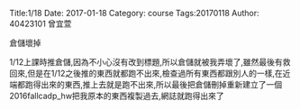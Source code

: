 Title:1/18 
Date: 2017-01-18
Category: course
Tags:20170118
Author: 40423101 曾宜萱

倉儲壞掉

<!-- PELICAN_END_SUMMARY -->
1/12上課時推倉儲,因為不小心沒有改到標題,所以倉儲就被我弄壞了,雖然最後有救回來,但是在1/12之後推的東西就都跑不出來,檢查過所有東西都跟別人的一樣,在近端都跑得出來的東西,推上去就是跑不出來,所以最後把倉儲刪掉重新建立了一個2016fallcadp_hw把我原本的東西複製過去,網誌就跑得出來了